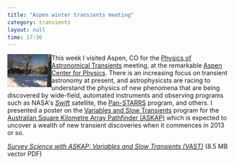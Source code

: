 ```yaml
---
title: "Aspen winter transients meeting"
category: transients
layout: null
time: 17:36
---
```

<!-- header generated from blosxom format post; make_header.pl 23.1.2022 -->
<p>
  <!---- Begin .post ---->
<a href="http://www.aspenphys.org/">
<img src="images/aspen.jpg" width="100" align="left"></a>
This week I visited Aspen, CO for the 
<a href="http://cargo.ucsc.edu/tasc/aspen">Physics of Astronomical Transients</a> meeting, at the remarkable 
<a href="http://www.aspenphys.org">Aspen Center for Physics</a>. There is an
increasing focus on transient astronomy at present, and astrophysicsts are 
racing to understand the physics of new phenomena that are being
discovered by wide-field, automated instruments and observing programs such
as NASA's <a href="http://www.nasa.gov/mission_pages/swift/main"><em>Swift</em></a>
satellite, the <a href="http://pan-starrs.ifa.hawaii.edu/public/">Pan-STARRS</a>
program, and others. I presented a poster on the 
<a href="http://www.physics.usyd.edu.au/sifa/vast/index.php">Variables and
Slow Transients</a> program for the
<a href="http://www.atnf.csiro.au/projects/askap/">Australian Square Kilometre
Array Pathfinder (ASKAP)</a> which is expected to uncover a wealth of new
transient discoveries when it commences in 2013 or so.
<p>
<em><a href="/~dgallow/docs/vast-2012.pdf">Survey Science with ASKAP:
Variables and Slow Transients (VAST)</a></em> (8.5 MB vector PDF)
<p>
